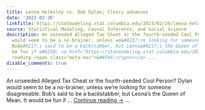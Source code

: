 ```yaml
---
title: Leona Helmsley vs. Bob Dylan; Cleary advances
date: '2023-02-26'
linkTitle: https://statmodeling.stat.columbia.edu/2023/02/26/leona-helmsley-vs-bob-dylan-cleary-advances/
source: Statistical Modeling, Causal Inference, and Social Science
description: An unseeded Alleged Tax Cheat or the fourth-seeded Cool Person? Dylan
  would seem to be a no-brainer, unless we&#8217;re looking for someone disagreeable.
  Bob&#8217;s said to be a backstabber, but Leona&#8217;s the Queen of Mean. It would
  be fun if &#8230; <a href="https://statmodeling.stat.columbia.edu/2023/02/26/leona-helmsley-vs-bob-dylan-cleary-advances/">Continue
  reading <span class="meta-nav">&#8594;</span></a> ...
disable_comments: true
---
```

An unseeded Alleged Tax Cheat or the fourth-seeded Cool Person? Dylan would seem to be a no-brainer, unless we&#8217;re looking for someone disagreeable. Bob&#8217;s said to be a backstabber, but Leona&#8217;s the Queen of Mean. It would be fun if &#8230; <a href="https://statmodeling.stat.columbia.edu/2023/02/26/leona-helmsley-vs-bob-dylan-cleary-advances/">Continue reading <span class="meta-nav">&#8594;</span></a> ...